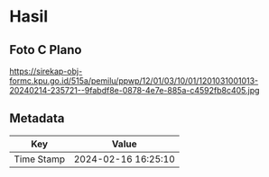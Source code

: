 # Hasil

## Foto C Plano

https://sirekap-obj-formc.kpu.go.id/515a/pemilu/ppwp/12/01/03/10/01/1201031001013-20240214-235721--9fabdf8e-0878-4e7e-885a-c4592fb8c405.jpg


## Metadata

| Key        | Value               |
| ---------- | ------------------- |
| Time Stamp | 2024-02-16 16:25:10 |



